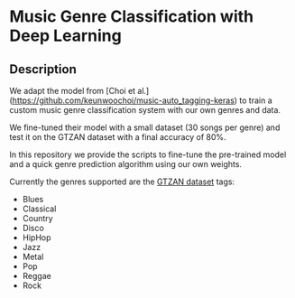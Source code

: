 # Music Genre Classification with Deep Learning

## Description
We adapt the model from [Choi et al.] (https://github.com/keunwoochoi/music-auto_tagging-keras) to train a custom music genre classification system with our own genres and data. 

We fine-tuned their model with a small dataset (30 songs per genre) and test it on the GTZAN dataset with a final accuracy of 80%. 

In this repository we provide the scripts to fine-tune the pre-trained model and a quick genre prediction algorithm using our own weights. 

Currently the genres supported are the [GTZAN dataset](http://marsyasweb.appspot.com/download/data_sets/) tags:

- Blues
- Classical
- Country
- Disco
- HipHop
- Jazz
- Metal
- Pop
- Reggae
- Rock


